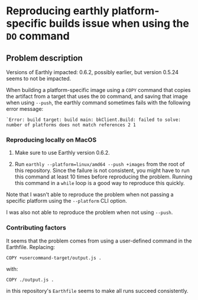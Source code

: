 # Reproducing earthly platform-specific builds issue when using the `DO` command

## Problem description

Versions of Earthly impacted: 0.6.2, possibly earlier, but version 0.5.24 seems
to not be impacted.

When building a platform-specific image using a `COPY` command that copies the
artifact from a target that uses the `DO` command, and saving that image when
using `--push`, the earthly command sometimes fails with the following error
message:

```
`Error: build target: build main: bkClient.Build: failed to solve: number of platforms does not match references 2 1
```

### Reproducing locally on MacOS

1. Make sure to use Earthly version 0.6.2.

2. Run `earthly --platform=linux/amd64 --push +images` from the root of this
   repository. Since the failure is not consistent, you might have to run this
   command at least 10 times before reproducing the problem. Running this
   command in a `while` loop is a good way to reproduce this quickly.

Note that I wasn't able to reproduce the problem when not passing a specific
platform using the `--platform` CLI option.

I was also not able to reproduce the problem when not using `--push`.

### Contributing factors

It seems that the problem comes from using a user-defined command in the Earthfile. Replacing:

```
COPY +usercommand-target/output.js .
```

with:

```
COPY ./output.js .
```

in this repository's `Earthfile` seems to make all runs succeed consistently.
